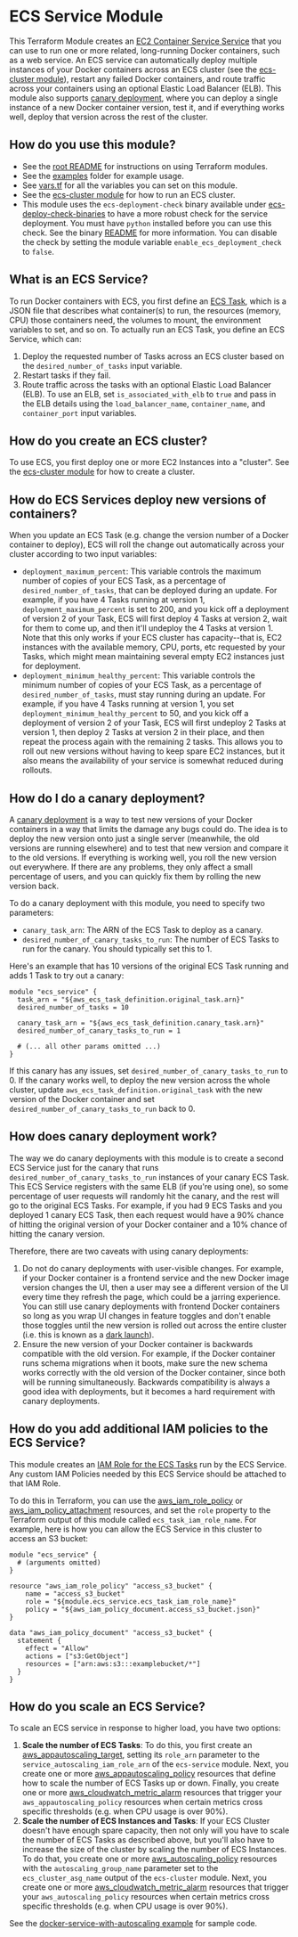 # ECS Service Module

This Terraform Module creates an [EC2 Container Service
Service](http://docs.aws.amazon.com/AmazonECS/latest/developerguide/ecs_services.html) that you can use to run one or
more related, long-running Docker containers, such as a web service. An ECS service can automatically deploy multiple
instances of your Docker containers across an ECS cluster (see the [ecs-cluster module](../ecs-cluster)), restart any
failed Docker containers, and route traffic across your containers using an optional Elastic Load Balancer (ELB). This
module also supports [canary deployment](http://martinfowler.com/bliki/CanaryRelease.html), where you can deploy a
single instance of a new Docker container version, test it, and if everything works well, deploy that version across
the rest of the cluster.

## How do you use this module?

* See the [root README](/README.md) for instructions on using Terraform modules.
* See the [examples](/examples) folder for example usage.
* See [vars.tf](./vars.tf) for all the variables you can set on this module.
* See the [ecs-cluster module](../ecs-cluster) for how to run an ECS cluster.
* This module uses the `ecs-deployment-check` binary available
  under
  [ecs-deploy-check-binaries](../ecs-deploy-check-binaries) to
  have a more robust check for the service deployment. You
  must have `python` installed before you can use this check.
  See the binary [README](../ecs-deploy-check-binaries) for
  more information. You can disable the check by setting the
  module variable `enable_ecs_deployment_check` to `false`.


## What is an ECS Service?

To run Docker containers with ECS, you first define an [ECS
Task](http://docs.aws.amazon.com/AmazonECS/latest/developerguide/task_defintions.html), which is a JSON file that
describes what container(s) to run, the resources (memory, CPU) those containers need, the volumes to mount, the
environment variables to set, and so on. To actually run an ECS Task, you define an ECS Service, which can:

1. Deploy the requested number of Tasks across an ECS cluster based on the `desired_number_of_tasks` input variable.
1. Restart tasks if they fail.
1. Route traffic across the tasks with an optional Elastic Load Balancer (ELB). To use an ELB, set `is_associated_with_elb`
   to `true` and pass in the ELB details using the `load_balancer_name`, `container_name`, and `container_port`
   input variables.

## How do you create an ECS cluster?

To use ECS, you first deploy one or more EC2 Instances into a "cluster". See the [ecs-cluster module](../ecs-cluster)
for how to create a cluster.

## How do ECS Services deploy new versions of containers?

When you update an ECS Task (e.g. change the version number of a Docker container to deploy), ECS will roll the change
out automatically across your cluster according to two input variables:

* `deployment_maximum_percent`: This variable controls the maximum number of copies of your ECS Task, as a percentage of
  `desired_number_of_tasks`, that can be deployed during an update. For example, if you have 4 Tasks running at version
  1, `deployment_maximum_percent` is set to 200, and you kick off a deployment of version 2 of your Task, ECS will
  first deploy 4 Tasks at version 2, wait for them to come up, and then it'll undeploy the 4 Tasks at version 1. Note
  that this only works if your ECS cluster has capacity--that is, EC2 instances with the available memory, CPU, ports,
  etc requested by your Tasks, which might mean maintaining several empty EC2 instances just for deployment.
* `deployment_minimum_healthy_percent`: This variable controls the minimum number of copies of your ECS Task, as a
  percentage of `desired_number_of_tasks`, must stay running during an update. For example, if you have 4 Tasks running
  at version 1, you set `deployment_minimum_healthy_percent` to 50, and you kick off a deployment of version 2 of your
  Task, ECS will first undeploy 2 Tasks at version 1, then deploy 2 Tasks at version 2 in their place, and then repeat
  the process again with the remaining 2 tasks. This allows you to roll out new versions without having to keep spare
  EC2 instances, but it also means the availability of your service is somewhat reduced during rollouts.

## How do I do a canary deployment?

A [canary deployment](http://martinfowler.com/bliki/CanaryRelease.html) is a way to test new versions of your Docker
containers in a way that limits the damage any bugs could do. The idea is to deploy the new version onto just a single
server (meanwhile, the old versions are running elsewhere) and to test that new version and compare it to the old
versions. If everything is working well, you roll the new version out everywhere. If there are any problems, they only
affect a small percentage of users, and you can quickly fix them by rolling the new version back.

To do a canary deployment with this module, you need to specify two parameters:

* `canary_task_arn`: The ARN of the ECS Task to deploy as a canary.
* `desired_number_of_canary_tasks_to_run`: The number of ECS Tasks to run for the canary. You should typically set
  this to 1.

Here's an example that has 10 versions of the original ECS Task running and adds 1 Task to try out a canary:

```hcl
module "ecs_service" {
  task_arn = "${aws_ecs_task_definition.original_task.arn}"
  desired_number_of_tasks = 10

  canary_task_arn = "${aws_ecs_task_definition.canary_task.arn}"
  desired_number_of_canary_tasks_to_run = 1

  # (... all other params omitted ...)
}
```

If this canary has any issues, set `desired_number_of_canary_tasks_to_run` to 0. If the canary works well, to
deploy the new version across the whole cluster, update `aws_ecs_task_definition.original_task` with the new version of
the Docker container and set `desired_number_of_canary_tasks_to_run` back to 0.

## How does canary deployment work?

The way we do canary deployments with this module is to create a second ECS Service just for the canary that runs
`desired_number_of_canary_tasks_to_run` instances of your canary ECS Task. This ECS Service registers with the same
ELB (if you're using one), so some percentage of user requests will randomly hit the canary, and the rest will go to
the original ECS Tasks. For example, if you had 9 ECS Tasks and you deployed 1 canary ECS Task, then each request would
have a 90% chance of hitting the original version of your Docker container and a 10% chance of hitting the canary
version.

Therefore, there are two caveats with using canary deployments:

1. Do not do canary deployments with user-visible changes. For example, if your Docker container is a frontend service
   and the new Docker image version changes the UI, then a user may see a different version of the UI every time they
   refresh the page, which could be a jarring experience. You can still use canary deployments with frontend Docker
   containers so long as you wrap UI changes in feature toggles and don't enable those toggles until the new version is
   rolled out across the entire cluster (i.e. this is known as a [dark
   launch](http://tech.co/the-dark-launch-how-googlefacebook-release-new-features-2016-04)).
1. Ensure the new version of your Docker container is backwards compatible with the old version. For example, if the
   Docker container runs schema migrations when it boots, make sure the new schema works correctly with the old version
   of the Docker container, since both will be running simultaneously. Backwards compatibility is always a good idea
   with deployments, but it becomes a hard requirement with canary deployments.

## How do you add additional IAM policies to the ECS Service?

This module creates an [IAM Role for the ECS Tasks](http://docs.aws.amazon.com/AmazonECS/latest/developerguide/task-iam-roles.html)
run by the ECS Service. Any custom IAM Policies needed by this ECS Service should be attached to that IAM Role. 

To do this in Terraform, you can use the [aws_iam_role_policy](https://www.terraform.io/docs/providers/aws/r/iam_role_policy.html) or
[aws_iam_policy_attachment](https://www.terraform.io/docs/providers/aws/r/iam_policy_attachment.html) resources, and
set the `role` property to the Terraform output of this module called `ecs_task_iam_role_name`. For example, here is how
you can allow the ECS Service in this cluster to access an S3 bucket:

```hcl
module "ecs_service" {
  # (arguments omitted)
}

resource "aws_iam_role_policy" "access_s3_bucket" {
    name = "access_s3_bucket"
    role = "${module.ecs_service.ecs_task_iam_role_name}"
    policy = "${aws_iam_policy_document.access_s3_bucket.json}"
}

data "aws_iam_policy_document" "access_s3_bucket" {
  statement {
    effect = "Allow"
    actions = ["s3:GetObject"]
    resources = ["arn:aws:s3:::examplebucket/*"]
  }
}
```

## How do you scale an ECS Service?

To scale an ECS service in response to higher load, you have two options:

1. **Scale the number of ECS Tasks**: To do this, you first create an
   [aws_appautoscaling_target](https://www.terraform.io/docs/providers/aws/r/appautoscaling_target.html), setting its
   `role_arn` parameter to the `service_autoscaling_iam_role_arn` of the `ecs-service` module. Next, you create one or
   more [aws_appautoscaling_policy](https://www.terraform.io/docs/providers/aws/r/appautoscaling_policy.html)
   resources that define how to scale the number of ECS Tasks up or down. Finally, you create one or more
   [aws_cloudwatch_metric_alarm](https://www.terraform.io/docs/providers/aws/r/cloudwatch_metric_alarm.html) resources
   that trigger your `aws_appautoscaling_policy` resources when certain metrics cross specific thresholds (e.g. when
   CPU usage is over 90%).
1. **Scale the number of ECS Instances and Tasks**: If your ECS Cluster doesn't have enough spare capacity, then not
   only will you have to scale the number of ECS Tasks as described above, but you'll also have to increase the
   size of the cluster by scaling the number of ECS Instances. To do that, you create one or more
   [aws_autoscaling_policy](https://www.terraform.io/docs/providers/aws/r/autoscaling_policy.html) resources with the
   `autoscaling_group_name` parameter set to the `ecs_cluster_asg_name` output of the `ecs-cluster` module. Next, you
   create one or more
   [aws_cloudwatch_metric_alarm](https://www.terraform.io/docs/providers/aws/r/cloudwatch_metric_alarm.html) resources
   that trigger your `aws_autoscaling_policy` resources when certain metrics cross specific thresholds (e.g. when
   CPU usage is over 90%).

See the [docker-service-with-autoscaling example](/examples/docker-service-with-autoscaling) for sample code.
